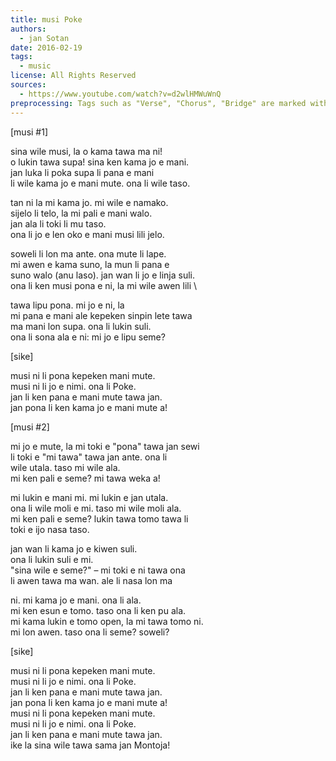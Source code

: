 ```yaml
---
title: musi Poke
authors:
  - jan Sotan
date: 2016-02-19
tags:
  - music
license: All Rights Reserved
sources:
  - https://www.youtube.com/watch?v=d2wlHMWuWnQ
preprocessing: Tags such as "Verse", "Chorus", "Bridge" are marked with brackets.
---
```


[musi #1]

sina wile musi, la o kama tawa ma ni!  \
o lukin tawa supa! sina ken kama jo e mani.  \
jan luka li poka supa li pana e mani  \
li wile kama jo e mani mute. ona li wile taso.

tan ni la mi kama jo. mi wile e namako.  \
sijelo li telo, la mi pali e mani walo.  \
jan ala li toki li mu taso.  \
ona li jo e len oko e mani musi lili jelo.

soweli li lon ma ante. ona mute li lape.  \
mi awen e kama suno, la mun li pana e  \
suno walo (anu laso). jan wan li jo e linja suli.  \
ona li ken musi pona e ni, la mi wile awen lili  \

tawa lipu pona. mi jo e ni, la  \
mi pana e mani ale kepeken sinpin lete tawa  \
ma mani lon supa. ona li lukin suli.  \
ona li sona ala e ni: mi jo e lipu seme?

[sike]

musi ni li pona kepeken mani mute.  \
musi ni li jo e nimi. ona li Poke.  \
jan li ken pana e mani mute tawa jan.  \
jan pona li ken kama jo e mani mute a!

[musi #2]

mi jo e mute, la mi toki e "pona" tawa jan sewi  \
li toki e "mi tawa" tawa jan ante. ona li  \
wile utala. taso mi wile ala.  \
mi ken pali e seme? mi tawa weka a!

mi lukin e mani mi. mi lukin e jan utala.  \
ona li wile moli e mi. taso mi wile moli ala.  \
mi ken pali e seme? lukin tawa tomo tawa li  \
toki e ijo nasa taso.

jan wan li kama jo e kiwen suli.  \
ona li lukin suli e mi.  \
"sina wile e seme?" – mi toki e ni tawa ona  \
li awen tawa ma wan. ale li nasa lon ma

ni. mi kama jo e mani. ona li ala.  \
mi ken esun e tomo. taso ona li ken pu ala.  \
mi kama lukin e tomo open, la mi tawa tomo ni.  \
mi lon awen. taso ona li seme? soweli?

[sike]

musi ni li pona kepeken mani mute.  \
musi ni li jo e nimi. ona li Poke.  \
jan li ken pana e mani mute tawa jan.  \
jan pona li ken kama jo e mani mute a!  \
musi ni li pona kepeken mani mute.  \
musi ni li jo e nimi. ona li Poke.  \
jan li ken pana e mani mute tawa jan.  \
ike la sina wile tawa sama jan Montoja!
